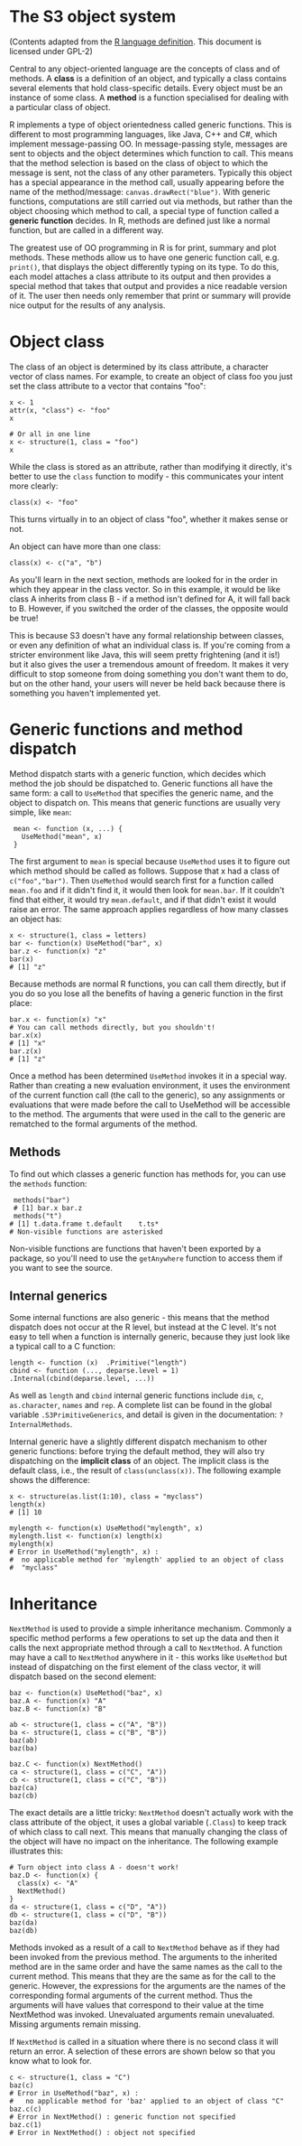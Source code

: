 # The S3 object system 

(Contents adapted from the [R language definition](http://cran.r-project.org/doc/manuals/R-lang.html#Object_002doriented-programming).  This document is licensed under GPL-2)

Central to any object-oriented language are the concepts of class and of methods. A __class__ is a definition of an object, and typically a class contains several elements that hold class-specific details. Every object must be an instance of some class. A __method__ is a function specialised for dealing with a particular class of object.

R implements a type of object orientedness called generic functions. This is different to most programming languages, like Java, C++ and C#, which implement message-passing OO. In message-passing style, messages are sent to objects and the object determines which function to call. This means that the method selection is based on the class of object to which the message is sent, not the class of any other parameters. Typically this object has a special appearance in the method call, usually appearing before the name of the method/message: `canvas.drawRect("blue")`.  With generic functions, computations are still carried out via methods, but rather than the object choosing which method to call, a special type of function called a __generic function__ decides. In R, methods are defined just like a normal function, but are called in a different way. 

The greatest use of OO programming in R is for print, summary and plot methods. These methods allow us to have one generic function call, e.g. `print()`, that displays the object differently typing on its type. To do this, each model attaches a class attribute to its output and then provides a special method that takes that output and provides a nice readable version of it. The user then needs only remember that print or summary will provide nice output for the results of any analysis.

# Object class

The class of an object is determined by its class attribute, a character vector of class names. For example, to create an object of class foo you just set the class attribute to a vector that contains "foo": 

    x <- 1
    attr(x, "class") <- "foo"
    x
    
    # Or all in one line
    x <- structure(1, class = "foo")
    x
  
While the class is stored as an attribute, rather than modifying it directly, it's better to use the `class` function to modify - this communicates your intent more clearly:

    class(x) <- "foo"

This turns virtually in to an object of class "foo", whether it makes sense or not.

An object can have more than one class:

    class(x) <- c("a", "b")
  
As you'll learn in the next section, methods are looked for in the order in which they appear in the class vector. So in this example, it would be like class A inherits from class B - if a method isn't defined for A, it will fall back to B. However, if you switched the order of the classes, the opposite would be true!

This is because S3 doesn't have any formal relationship between classes, or even any definition of what an individual class is. If you're coming from a stricter environment like Java, this will seem pretty frightening (and it is!) but it also gives the user a tremendous amount of freedom. It makes it very difficult to stop someone from doing something you don't want them to do, but on the other hand, your users will never be held back because there is something you haven't implemented yet.

# Generic functions and method dispatch

Method dispatch starts with a generic function, which decides which method the job should be dispatched to. Generic functions all have the same form: a call to `UseMethod` that specifies the generic name, and the object to dispatch on. This means that generic functions are usually very simple, like `mean`:

     mean <- function (x, ...) {
       UseMethod("mean", x)
     }

The first argument to `mean` is special because `UseMethod` uses it to figure out which method should be called as follows.  Suppose that x had a class of `c("foo","bar")`. Then `UseMethod` would search first for a function called `mean.foo` and if it didn't find it, it would then look for `mean.bar`. If it couldn't find that either, it would try `mean.default`, and if that didn't exist it would raise an error. The same approach applies regardless of how many classes an object has:

    x <- structure(1, class = letters)
    bar <- function(x) UseMethod("bar", x)
    bar.z <- function(x) "z"
    bar(x)
    # [1] "z"

Because methods are normal R functions, you can call them directly, but if you do so you lose all the benefits of having a generic function in the first place:

    bar.x <- function(x) "x"
    # You can call methods directly, but you shouldn't!
    bar.x(x)
    # [1] "x"
    bar.z(x)
    # [1] "z"

Once a method has been determined `UseMethod` invokes it in a special way. Rather than creating a new evaluation environment, it uses the environment of the current function call (the call to the generic), so any assignments or evaluations that were made before the call to UseMethod will be accessible to the method. The arguments that were used in the call to the generic are rematched to the formal arguments of the method.

## Methods

To find out which classes a generic function has methods for, you can use the `methods` function:

     methods("bar")
     # [1] bar.x bar.z
     methods("t")
    # [1] t.data.frame t.default    t.ts*       
    # Non-visible functions are asterisked

Non-visible functions are functions that haven't been exported by a package, so you'll need to use the `getAnywhere` function to access them if you want to see the source.

## Internal generics

Some internal functions are also generic - this means that the method dispatch does not occur at the R level, but instead at the C level.  It's not easy to tell when a function is internally generic, because they just look like a typical call to a C function:

    length <- function (x)  .Primitive("length")
    cbind <- function (..., deparse.level = 1) .Internal(cbind(deparse.level, ...))

As well as `length` and `cbind` internal generic functions include `dim`, `c`, `as.character`, `names` and `rep`.  A complete list can be found in the global variable `.S3PrimitiveGenerics`, and detail is given in the documentation: `?InternalMethods`. 

Internal generic have a slightly different dispatch mechanism to other generic functions: before trying the default method, they will also try dispatching on the __implicit class__ of an object. The implicit class is the default class,  i.e., the result of `class(unclass(x))`.  The following example shows the difference:

    x <- structure(as.list(1:10), class = "myclass")
    length(x)
    # [1] 10
    
    mylength <- function(x) UseMethod("mylength", x)
    mylength.list <- function(x) length(x)
    mylength(x)
    # Error in UseMethod("mylength", x) : 
    #  no applicable method for 'mylength' applied to an object of class
    #  "myclass"

# Inheritance

`NextMethod` is used to provide a simple inheritance mechanism. Commonly a specific method performs a few operations to set up the data and then it calls the next appropriate method through a call to `NextMethod`. A function may have a call to `NextMethod` anywhere in it - this works like `UseMethod` but instead of dispatching on the first element of the class vector, it will dispatch based on the second element:

    baz <- function(x) UseMethod("baz", x)
    baz.A <- function(x) "A"
    baz.B <- function(x) "B"

    ab <- structure(1, class = c("A", "B"))
    ba <- structure(1, class = c("B", "B"))
    baz(ab)
    baz(ba)

    baz.C <- function(x) NextMethod()
    ca <- structure(1, class = c("C", "A"))
    cb <- structure(1, class = c("C", "B"))
    baz(ca)
    baz(cb)

The exact details are a little tricky: `NextMethod` doesn't actually work with the class attribute of the object, it uses a global variable (`.Class`) to keep track of which class to call next. This means that manually changing the class of the object will have no impact on the inheritance. The following example illustrates this:

    # Turn object into class A - doesn't work!
    baz.D <- function(x) {
      class(x) <- "A"
      NextMethod()
    }
    da <- structure(1, class = c("D", "A"))
    db <- structure(1, class = c("D", "B"))
    baz(da)
    baz(db)

Methods invoked as a result of a call to `NextMethod` behave as if they had been invoked from the previous method. The arguments to the inherited method are in the same order and have the same names as the call to the current method. This means that they are the same as for the call to the generic. However, the expressions for the arguments are the names of the corresponding formal arguments of the current method. Thus the arguments will have values that correspond to their value at the time NextMethod was invoked.  Unevaluated arguments remain unevaluated. Missing arguments remain missing.

If `NextMethod` is called in a situation where there is no second class it will return an error.  A selection of these errors are shown below so that you know what to look for.

    c <- structure(1, class = "C")
    baz(c)
    # Error in UseMethod("baz", x) : 
    #   no applicable method for 'baz' applied to an object of class "C"
    baz.c(c)
    # Error in NextMethod() : generic function not specified
    baz.c(1)
    # Error in NextMethod() : object not specified
